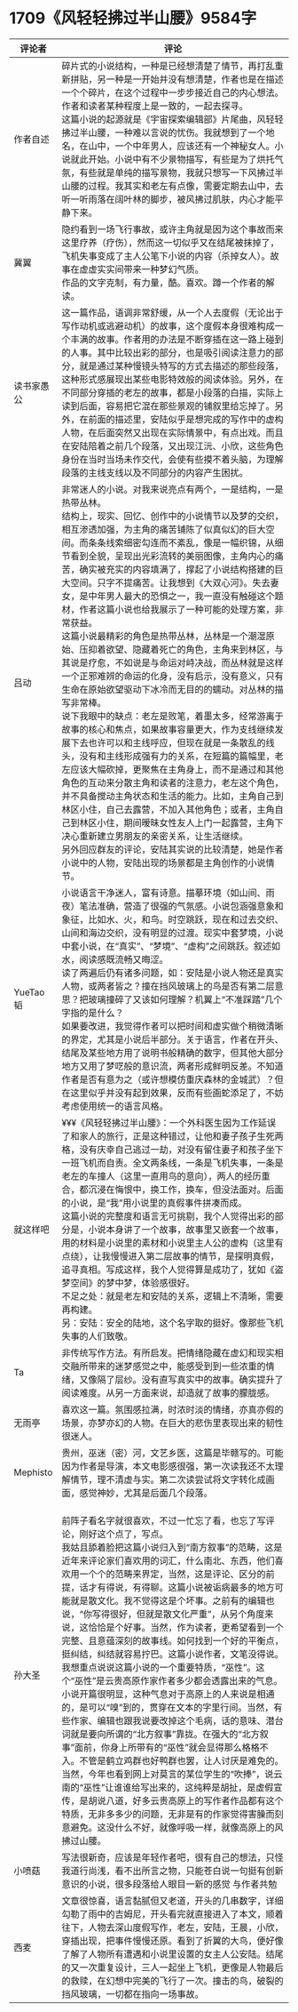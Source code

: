 # 1709《风轻轻拂过半山腰》9584字

评论者 | 评论 |
|---|---|
作者自述|碎片式的小说结构，一种是已经想清楚了情节，再打乱重新拼贴，另一种是一开始并没有想清楚，作者也是在描述一个个碎片，在这个过程中一步步接近自己的内心想法。作者和读者某种程度上是一致的，一起去探寻。<br/>这篇小说的起源就是《宇宙探索编辑部》片尾曲，风轻轻拂过半山腰，一种难以言说的忧伤。我就想到了一个地名，在山中，一个中年男人，应该还有一个神秘女人。小说就此开始。小说中有不少景物描写，有些是为了烘托气氛，有些就是单纯的描写景物，我就只想写一下风拂过半山腰的过程。我其实和老左有点像，需要定期去山中，去听一听雨落在阔叶林的脚步，被风拂过肌肤，内心才能平静下来。
冀翼|隐约看到一场飞行事故，或许主角就是因为这个事故而来这里疗养（疗伤），然而这一切似乎又在结尾被抹掉了，飞机失事变成了主人公笔下小说的内容（杀掉女人）。故事在虚虚实实间带来一种梦幻气质。<br/>作品的文字克制，有力量，酷。喜欢。蹲一个作者的解读。
读书家愚公|这一篇作品，语调非常舒缓，从一个人去度假（无论出于写作动机或逃避动机）的故事，这个度假本身很难构成一个丰满的故事。作者用的办法是不断穿插在这一路上碰到的人事。其中比较出彩的部分，也是吸引阅读注意力的部分，就是通过某种慢镜头特写的方式去描述的那些段落，这种形式感展现出某些电影特效般的阅读体验。另外，在不同部分穿插的老左的故事，都是小段落的白描，实际上读到后面，容易把它混在那些景观的铺叙里给忘掉了。另外，在前面的描述里，安陆似乎是想完成的写作中的虚构人物，在后面突然又出现在实际情景中，有点出戏。而且在安陆陪着之前几个段落，又出现江沅、小欣，这些角色身份在当时当场未作交代，会使有些摸不着头脑，为理解段落的主线支线以及不同部分的内容产生困扰。
吕动|非常迷人的小说。对我来说亮点有两个，一是结构，一是热带丛林。<br/>结构上，现实、回忆、创作中的小说情节以及梦的交织，相互渗透加强，为主角的痛苦铺陈了似真似幻的巨大空间。而条条线索细密勾连而不紊乱，像是一幅织锦，从细节看到全貌，呈现出光彩流转的美丽图像，主角内心的痛苦，确实被充实的内容填满了，撑起了小说结构搭建的巨大空间。只字不提痛苦。让我想到《大双心河》。失去妻女，是中年男人最大的恐惧之一，我一直没有触碰这个题材，作者这篇小说也给我展示了一种可能的处理方案，非常获益。<br/>这篇小说最精彩的角色是热带丛林，丛林是一个潮湿原始、压抑着欲望、隐藏着死亡的角色，主角来到林区，与其说是疗愈，不如说是与命运对峙决战，而丛林就是这样一个正邪难辨的命运的化身，没有启示，没有意义，只有生命在原始欲望驱动下冰冷而无目的的蠕动。对丛林的描写非常棒。<br/>说下我眼中的缺点：老左是败笔，着墨太多，经常游离于故事的核心和焦点，如果故事容量更大，作为支线继续发展下去也许可以和主线呼应，但现在就是一条散乱的线头，没有和主线形成强有力的关系，在短篇的篇幅里，老左应该大幅砍掉，更聚焦在主角身上，而不是通过和其他角色的互动来分散主角和读者的注意力，老左这个角色，并不具备搅动主角状态和生活的能力。比如，主角自己到林区小住，自己去露营，不加入其他角色；或者，主角自己到林区小住，期间暧昧女性友人上门一起露营，主角下决心重新建立男朋友的亲密关系，让生活继续。<br/>另外回应群友的评论，安陆其实说的比较清楚，她是作者小说中的人物，安陆出现的场景都是主角创作的小说情节。
YueTao韬|小说语言干净迷人，富有诗意。描摹环境（如山间、雨夜）笔法准确，营造了很强的气氛感。小说包涵强意象和象征，比如水、火，和鸟。时空跳跃，现在和过去交织、山间和海边交织，没有明显的过渡。现实中套梦境，小说中套小说，在“真实”、“梦境”、“虚构”之间跳跃。叙述如水，阅读感既流畅又晦涩。<br/>读了两遍后仍有诸多问题，如：安陆是小说人物还是真实人物，或两者皆之？撞在挡风玻璃上的鸟是否有第二层意思？把玻璃撞碎了又该如何理解？机翼上“不准踩踏”几个字指的是什么？<br/>如果要改进，我觉得作者可以把时间和虚实做个稍微清晰的界定，尤其是小说后半部分。关于语言，作者在开头、结尾及某些地方用了说明书般精确的数字，但其他大部分地方又用了梦呓般的意识流，两者形成鲜明反差。不知道作者是否有意为之（或许想模仿重庆森林的金城武）？但在这里似乎并没有起到效果，反而有些画蛇添足了，不妨考虑使用统一的语言风格。
就这样吧|¥¥¥《风轻轻拂过半山腰》：一个外科医生因为工作延误了和家人的旅行，正是这种错过，让他和妻子孩子生死两格，没有庆幸自己逃过一劫，对没有留住妻子和孩子坐下一班飞机而自责。全文两条线，一条是飞机失事，一条是老左的车撞人（这里一直用鸟的意向），两人的经历重合，都沉浸在悔恨中，换工作，换车，但没法面对。后面的小说，是“我”用小说里的真假事件拼凑而成。<br/>这篇小说的完整度和语言无可挑剔，我个人觉得出彩的部分是，小说本身讲了一个故事，故事里又嵌套一个故事，用的材料是小说里的素材和小说里主人公的虚构（这里有点绕），让我慢慢进入第二层故事的情节，是探明真假，追寻真相。写成这样，我个人觉得算是成功了，犹如《盗梦空间》的梦中梦，体验感很好。<br/>不足之处：就是老左和安陆的关系，逻辑上不清晰，需要再构建。<br/>另：安陆：安全的陆地，这个名字取的挺好。像那些飞机失事的人们致敬。
Ta|非传统写作方法。有所启发。把情绪隐藏在虚幻和现实相交融所带来的迷梦感觉之中，能感受到到一些浓重的情绪，又像隔了层纱。没有直写真实中的故事。确实提升了阅读难度。从另一方面来说，却造就了故事的朦胧感。
无雨亭|喜欢这一篇。氛围感拉满，时浓时淡的情绪，亦真亦假的场景，亦梦亦幻的人物。在巨大的悲伤里表现出来的韧性很迷人。
Mephisto|贵州，巫迷（密）河，文艺乡医，这篇是毕赣写的。可能因为作者是导演，本文电影感很强，第一次读我还不太理解情节，理不清虚与实。第二次读尝试将文字转化成画面，感觉神妙，尤其是后面几个段落。
孙大圣|<br/>前阵子看名字就很喜欢，不过一忙忘了看，也忘了写评论，刚好这个点了，写点。<br/>我姑且舔着脸把这篇小说归入到“南方叙事”的范畴，这是近年来评论家们喜欢用的词汇，什么南北、东西，他们喜欢用一个个的范畴来界定，当然，这是评论、区分的前提，话才有得说，有得聊。这篇小说被诟病最多的地方可能就是散文化。我不觉得这是个坏事。之前有的编辑也说，“你写得很好，但就是散文化严重”，从另个角度来说，这恰恰是个好事。当然，作为读者，更希望看到一个完整、且意蕴深刻的故事线。如何找到一个好的平衡点，挺纠结，纠结就容易拧巴。这篇小说作者，文笔没得说。我想重点说说这篇小说的一个重要特质，“巫性”。这个“巫性”是云贵高原作家作者多少都会透露出来的气息。小说开篇很明显，这种气息对于高原上的人来说是相通的，是可以“嗅”到的，贯穿在文本的字里行间。当然，有些作家、编辑也跟我说要改掉这个毛病，话的意味、潜台词就是要向所谓的“北方叙事”靠拢。在强大的“北方叙事”面前，你身上所带有的“巫性”就会显得那么格格不入。不管是鹤立鸡群也好鸭群也罢，让人讨厌是难免的。当然，今年也看到网上对莫言的某位学生的“吹捧”，说云南的“巫性”让谁谁给写出来的，这纯粹是胡扯，是虚假宣传，是胡说八道，好多云贵高原上的写作者作品都有这个特质，无非多多少的问题，无非是有的作家觉得害臊而刻意避免。这没什么不好，就像呼吸一样，就像高原上的风拂过山腰。
小喷菇|写法很新奇，应该是年轻作者吧，很有自己的想法，只怪我道行尚浅，看不出所言之物，只能苍白说一句挺有创新意识的小说，很多段落给人眼目一新的感觉 与作者共勉
西麦|文章很惊喜，语言黏腻但又老道，开头的几串数字，详细勾勒了雨中的吉姆尼，开头看完就直接进入了本文，顺着往下，人物去深山度假写作，老左，安陆，王晨，小欣，穿插出现，把事件慢慢还原。看到了折翼的大鸟，便好像了解了人物所有遭遇和小说里设置的女主人公安陆。结尾的又一次重复设计，三人一起坐上飞机，更像是人物最后的救赎，在幻想中完美的飞行了一次。撞击的鸟，破裂的挡风玻璃，一切都在指向一场事故。
